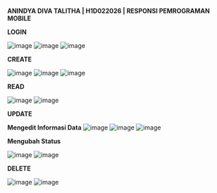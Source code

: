 **ANINDYA DIVA TALITHA | H1D022026 | RESPONSI PEMROGRAMAN MOBILE**

**LOGIN**

![image](https://github.com/user-attachments/assets/529d94a2-8c0d-44a4-855a-1696db3dcfb4)
![image](https://github.com/user-attachments/assets/17397405-cf6c-4743-bf42-f4c46cfd6d74)
![image](https://github.com/user-attachments/assets/2990a0c1-464f-4883-98e4-ced0f3c42d28)

**CREATE**

![image](https://github.com/user-attachments/assets/332fb8e7-5f65-4c1a-9a09-5a81318f3ab5)
![image](https://github.com/user-attachments/assets/e4e7762c-a2cd-4860-bc93-6c6ae6b7b2b6)
![image](https://github.com/user-attachments/assets/10adec01-7ce8-4eea-94ad-61d967dd5e7d)

**READ**

![image](https://github.com/user-attachments/assets/f3bcc451-96bf-4cb7-b3dc-ca521622f4fc)
![image](https://github.com/user-attachments/assets/85b9b42e-0434-4d29-9785-5b26e5265641)

**UPDATE**

**Mengedit Informasi Data**
![image](https://github.com/user-attachments/assets/f8c1044f-5e54-4337-9b17-52d1d444e0ad)
![image](https://github.com/user-attachments/assets/f5eac28d-a5d8-4493-898d-57f7ffb0a39e)
![image](https://github.com/user-attachments/assets/23aecc7f-7003-4e62-879c-8facc68e507a)

**Mengubah Status**

![image](https://github.com/user-attachments/assets/6a398356-3166-420f-8375-c26ccf18644e)
![image](https://github.com/user-attachments/assets/dc89ab19-1683-4243-b029-d030a126d619)

**DELETE**

![image](https://github.com/user-attachments/assets/c1d3c8cd-75f3-4b4b-9470-ddc46d37114b)
![image](https://github.com/user-attachments/assets/15d2bc52-22c8-4190-86cb-85c665f78193)

